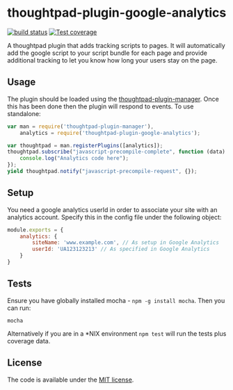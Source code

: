 thoughtpad-plugin-google-analytics
=================================

[![build status][travis-image]][travis-url]
[![Test coverage][coveralls-image]][coveralls-url]

A thoughtpad plugin that adds tracking scripts to pages. It will automatically add the google script to your script bundle for each page and provide additional tracking to let you know how long your users stay on the page.

## Usage

The plugin should be loaded using the [thoughtpad-plugin-manager](https://github.com/thoughtpad/thoughtpad-plugin-manager). Once this has been done then the plugin will respond to events. To use standalone:

```JavaScript
var man = require('thoughtpad-plugin-manager'),
    analytics = require('thoughtpad-plugin-google-analytics');

var thoughtpad = man.registerPlugins([analytics]);
thoughtpad.subscribe("javascript-precompile-complete", function (data) {
    console.log("Analytics code here"); 
});
yield thoughtpad.notify("javascript-precompile-request", {});
```

## Setup

You need a google analytics userId in order to associate your site with an analytics account. Specify this in the config file under the following object:

```JavaScript
module.exports = {
	analytics: {
		siteName: 'www.example.com', // As setup in Google Analytics
		userId: 'UA123123213' // As specified in Google Analytics
	}
}
```

## Tests

Ensure you have globally installed mocha - `npm -g install mocha`. Then you can run:

`mocha`

Alternatively if you are in a *NIX environment `npm test` will run the tests plus coverage data.

## License

The code is available under the [MIT license](http://deif.mit-license.org/).

[travis-image]: https://img.shields.io/travis/thoughtpad/thoughtpad-plugin-google-analytics/master.svg?style=flat-square
[travis-url]: https://travis-ci.org/thoughtpad/thoughtpad-plugin-google-analytics
[coveralls-image]: https://img.shields.io/coveralls/thoughtpad/thoughtpad-plugin-google-analytics/master.svg?style=flat-square
[coveralls-url]: https://coveralls.io/r/thoughtpad/thoughtpad-plugin-google-analytics?branch=master
